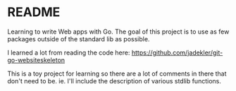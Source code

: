 # README

Learning to write Web apps with Go.
The goal of this project is to use as few packages outside of the standard lib as possible.

I learned a lot from reading the code here: https://github.com/jadekler/git-go-websiteskeleton

This is a toy project for learning so there are a lot of comments in there that don't need to be.
ie. I'll include the description of various stdlib functions.
